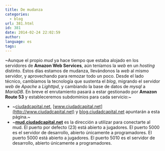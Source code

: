 ```yaml
---
title: De mudanza
categories:
  - blog
url: 381.html
id: 381
date: 2014-02-24 22:02:59
author:
language: es
tags:
---
```


~Aunque el propio _mud_ ya hace tiempo que estaba alojado en los servidores de **Amazon Web Services**, aún teníamos la _web_ en un _hosting_ distinto. Estos días estamos de mudanza, llevándonos la _web_ al mismo servidor, y aprovechando para remozar todo un poco. Desde el lado técnico, cambiamos la tecnología que sustenta el _blog_, migrando el servidor _web_ de _Apache_ a _Lighttpd_, y cambiando la base de datos de _mysql_ a _MariaDB_. En breve el enrutamiento pasará a estar gestionado por **Amazon Route 53** y estableceremos subdominios para cada servicio:~

*   ~[ciudadcapital.net](http://ciudadcapital.net), [www.ciudadcapital.net](http://www.ciudadcapital.net) y [blog.ciudadcapital.net](http://blog.ciudadcapital.net) apuntarán a esta página.~
*   ~**[mud.ciudadcapital.net](telnet://mud.ciudadcapital.net)** es la dirección a utilizar para conectarte al mud. El puerto por defecto (23) está abierto a jugadores. El puerto 5000 es el servidor de desarrollo, abierto únicamente a programadores. El puerto 5000 está abierto a jugadores. El puerto 5010 es el servidor de desarrollo, abierto únicamente a programadores.
